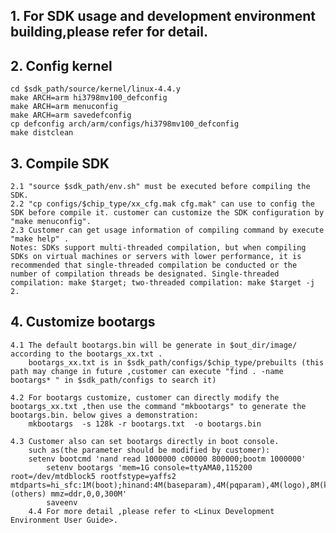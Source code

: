 ## 1. For  SDK usage and development environment building,please refer <Linux Development Environment User Guide> for detail.

## 2. Config kernel
	cd $sdk_path/source/kernel/linux-4.4.y
	make ARCH=arm hi3798mv100_defconfig
	make ARCH=arm menuconfig
	make ARCH=arm savedefconfig
	cp defconfig arch/arm/configs/hi3798mv100_defconfig
	make distclean

## 3. Compile SDK
	2.1 "source $sdk_path/env.sh" must be executed before compiling the SDK.
	2.2 "cp configs/$chip_type/xx_cfg.mak cfg.mak" can use to config the SDK before compile it. customer can customize the SDK configuration by "make menuconfig".
	2.3 Customer can get usage information of compiling command by execute "make help" .
    Notes: SDKs support multi-threaded compilation, but when compiling SDKs on virtual machines or servers with lower performance, it is recommended that single-threaded compilation be conducted or the number of compilation threads be designated. Single-threaded compilation: make $target; two-threaded compilation: make $target -j 2.

## 4. Customize bootargs

	4.1 The default bootargs.bin will be generate in $out_dir/image/ according to the bootargs_xx.txt .
	    bootargs_xx.txt is in $sdk_path/configs/$chip_type/prebuilts (this path may change in future ,customer can execute "find . -name bootargs* " in $sdk_path/configs to search it) 
	    
	4.2 For bootargs customize, customer can directly modify the bootargs_xx.txt ,then use the command "mkbootargs" to generate the bootargs.bin. below gives a demonstration:
	    mkbootargs  -s 128k -r bootargs.txt  -o bootargs.bin
	    
	4.3 Customer also can set bootargs directly in boot console. 
	    such as(the parameter should be modified by customer):
	    setenv bootcmd 'nand read 1000000 c00000 800000;bootm 1000000'
      	    setenv bootargs 'mem=1G console=ttyAMA0,115200 root=/dev/mtdblock5 rootfstype=yaffs2 mtdparts=hi_sfc:1M(boot);hinand:4M(baseparam),4M(pqparam),4M(logo),8M(kernel),96M(rootfs),-(others) mmz=ddr,0,0,300M'
      	    saveenv
      	4.4 For more detail ,please refer to <Linux Development Environment User Guide>.

